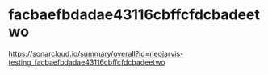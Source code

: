# facbaefbdadae43116cbffcfdcbadeetwo
https://sonarcloud.io/summary/overall?id=neojarvis-testing_facbaefbdadae43116cbffcfdcbadeetwo
